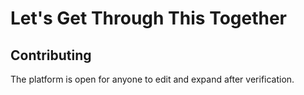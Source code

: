 # Let's Get Through This Together

## Contributing

The platform is open for anyone to edit and expand after verification.
